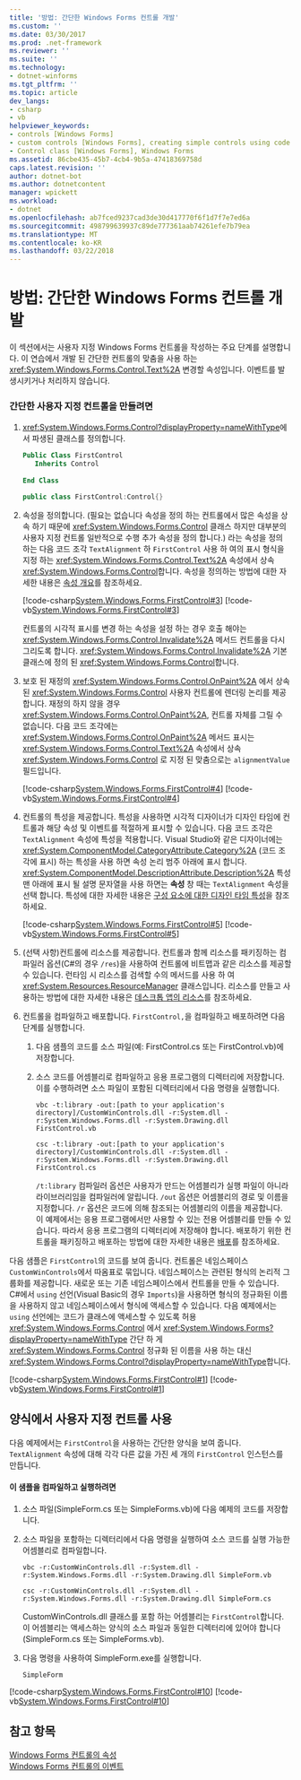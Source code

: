 ```yaml
---
title: '방법: 간단한 Windows Forms 컨트롤 개발'
ms.custom: ''
ms.date: 03/30/2017
ms.prod: .net-framework
ms.reviewer: ''
ms.suite: ''
ms.technology:
- dotnet-winforms
ms.tgt_pltfrm: ''
ms.topic: article
dev_langs:
- csharp
- vb
helpviewer_keywords:
- controls [Windows Forms]
- custom controls [Windows Forms], creating simple controls using code
- Control class [Windows Forms], Windows Forms
ms.assetid: 86cbe435-45b7-4cb4-9b5a-47418369758d
caps.latest.revision: ''
author: dotnet-bot
ms.author: dotnetcontent
manager: wpickett
ms.workload:
- dotnet
ms.openlocfilehash: ab7fced9237cad3de30d417770f6f1d7f7e7ed6a
ms.sourcegitcommit: 498799639937c89de777361aab74261efe7b79ea
ms.translationtype: MT
ms.contentlocale: ko-KR
ms.lasthandoff: 03/22/2018
---
```

# <a name="how-to-develop-a-simple-windows-forms-control"></a>방법: 간단한 Windows Forms 컨트롤 개발
이 섹션에서는 사용자 지정 Windows Forms 컨트롤을 작성하는 주요 단계를 설명합니다. 이 연습에서 개발 된 간단한 컨트롤의 맞춤을 사용 하는 <xref:System.Windows.Forms.Control.Text%2A> 변경할 속성입니다. 이벤트를 발생시키거나 처리하지 않습니다.  
  
### <a name="to-create-a-simple-custom-control"></a>간단한 사용자 지정 컨트롤을 만들려면  
  
1.  <xref:System.Windows.Forms.Control?displayProperty=nameWithType>에서 파생된 클래스를 정의합니다.  
  
    ```vb  
    Public Class FirstControl  
       Inherits Control  
  
    End Class  
    ```  
  
    ```csharp  
    public class FirstControl:Control{}  
    ```  
  
2.  속성을 정의합니다. (필요는 없습니다 속성을 정의 하는 컨트롤에서 많은 속성을 상속 하기 때문에 <xref:System.Windows.Forms.Control> 클래스 하지만 대부분의 사용자 지정 컨트롤 일반적으로 수행 추가 속성을 정의 합니다.) 라는 속성을 정의 하는 다음 코드 조각 `TextAlignment` 하 `FirstControl` 사용 하 여의 표시 형식을 지정 하는 <xref:System.Windows.Forms.Control.Text%2A> 속성에서 상속 <xref:System.Windows.Forms.Control>합니다. 속성을 정의하는 방법에 대한 자세한 내용은 [속성 개요](http://msdn.microsoft.com/library/8f1a1ff1-0f05-40e0-bfdf-80de8fff7d52)를 참조하세요.  
  
     [!code-csharp[System.Windows.Forms.FirstControl#3](../../../../samples/snippets/csharp/VS_Snippets_Winforms/System.Windows.Forms.FirstControl/CS/FirstControl.cs#3)]
     [!code-vb[System.Windows.Forms.FirstControl#3](../../../../samples/snippets/visualbasic/VS_Snippets_Winforms/System.Windows.Forms.FirstControl/VB/FirstControl.vb#3)]  
  
     컨트롤의 시각적 표시를 변경 하는 속성을 설정 하는 경우 호출 해야는 <xref:System.Windows.Forms.Control.Invalidate%2A> 메서드 컨트롤을 다시 그리도록 합니다. <xref:System.Windows.Forms.Control.Invalidate%2A> 기본 클래스에 정의 된 <xref:System.Windows.Forms.Control>합니다.  
  
3.  보호 된 재정의 <xref:System.Windows.Forms.Control.OnPaint%2A> 에서 상속 된 <xref:System.Windows.Forms.Control> 사용자 컨트롤에 렌더링 논리를 제공 합니다. 재정의 하지 않을 경우 <xref:System.Windows.Forms.Control.OnPaint%2A>, 컨트롤 자체를 그릴 수 없습니다. 다음 코드 조각에는 <xref:System.Windows.Forms.Control.OnPaint%2A> 메서드 표시는 <xref:System.Windows.Forms.Control.Text%2A> 속성에서 상속 <xref:System.Windows.Forms.Control> 로 지정 된 맞춤으로는 `alignmentValue` 필드입니다.  
  
     [!code-csharp[System.Windows.Forms.FirstControl#4](../../../../samples/snippets/csharp/VS_Snippets_Winforms/System.Windows.Forms.FirstControl/CS/FirstControl.cs#4)]
     [!code-vb[System.Windows.Forms.FirstControl#4](../../../../samples/snippets/visualbasic/VS_Snippets_Winforms/System.Windows.Forms.FirstControl/VB/FirstControl.vb#4)]  
  
4.  컨트롤의 특성을 제공합니다. 특성을 사용하면 시각적 디자이너가 디자인 타임에 컨트롤과 해당 속성 및 이벤트를 적절하게 표시할 수 있습니다. 다음 코드 조각은 `TextAlignment` 속성에 특성을 적용합니다. Visual Studio와 같은 디자이너에는 <xref:System.ComponentModel.CategoryAttribute.Category%2A> (코드 조각에 표시) 하는 특성을 사용 하면 속성 논리 범주 아래에 표시 합니다. <xref:System.ComponentModel.DescriptionAttribute.Description%2A> 특성 맨 아래에 표시 될 설명 문자열을 사용 하면는 **속성** 창 때는 `TextAlignment` 속성을 선택 합니다. 특성에 대한 자세한 내용은 [구성 요소에 대한 디자인 타임 특성](http://msdn.microsoft.com/library/12050fe3-9327-4509-9e21-4ee2494b95c3)을 참조하세요.  
  
     [!code-csharp[System.Windows.Forms.FirstControl#5](../../../../samples/snippets/csharp/VS_Snippets_Winforms/System.Windows.Forms.FirstControl/CS/FirstControl.cs#5)]
     [!code-vb[System.Windows.Forms.FirstControl#5](../../../../samples/snippets/visualbasic/VS_Snippets_Winforms/System.Windows.Forms.FirstControl/VB/FirstControl.vb#5)]  
  
5.  (선택 사항)컨트롤에 리소스를 제공합니다. 컨트롤과 함께 리소스를 패키징하는 컴파일러 옵션(C#의 경우 `/res`)을 사용하여 컨트롤에 비트맵과 같은 리소스를 제공할 수 있습니다. 런타임 시 리소스를 검색할 수의 메서드를 사용 하 여 <xref:System.Resources.ResourceManager> 클래스입니다. 리소스를 만들고 사용하는 방법에 대한 자세한 내용은 [데스크톱 앱의 리소스](../../../../docs/framework/resources/index.md)를 참조하세요.  
  
6.  컨트롤을 컴파일하고 배포합니다. `FirstControl,`을 컴파일하고 배포하려면 다음 단계를 실행합니다.  
  
    1.  다음 샘플의 코드를 소스 파일(예: FirstControl.cs 또는 FirstControl.vb)에 저장합니다.  
  
    2.  소스 코드를 어셈블리로 컴파일하고 응용 프로그램의 디렉터리에 저장합니다. 이를 수행하려면 소스 파일이 포함된 디렉터리에서 다음 명령을 실행합니다.  
  
        ```console  
        vbc -t:library -out:[path to your application's directory]/CustomWinControls.dll -r:System.dll -r:System.Windows.Forms.dll -r:System.Drawing.dll FirstControl.vb  
        ```  
  
        ```console 
        csc -t:library -out:[path to your application's directory]/CustomWinControls.dll -r:System.dll -r:System.Windows.Forms.dll -r:System.Drawing.dll FirstControl.cs  
        ```  
  
         `/t:library` 컴파일러 옵션은 사용자가 만드는 어셈블리가 실행 파일이 아니라 라이브러리임을 컴파일러에 알립니다. `/out` 옵션은 어셈블리의 경로 및 이름을 지정합니다. `/r` 옵션은 코드에 의해 참조되는 어셈블리의 이름을 제공합니다. 이 예제에서는 응용 프로그램에서만 사용할 수 있는 전용 어셈블리를 만들 수 있습니다. 따라서 응용 프로그램의 디렉터리에 저장해야 합니다. 배포하기 위한 컨트롤을 패키징하고 배포하는 방법에 대한 자세한 내용은 [배포](../../../../docs/framework/deployment/index.md)를 참조하세요.  
  
 다음 샘플은 `FirstControl`의 코드를 보여 줍니다. 컨트롤은 네임스페이스 `CustomWinControls`에서 따옴표로 묶입니다. 네임스페이스는 관련된 형식의 논리적 그룹화를 제공합니다. 새로운 또는 기존 네임스페이스에서 컨트롤을 만들 수 있습니다. C#에서 `using` 선언(Visual Basic의 경우 `Imports`)을 사용하면 형식의 정규화된 이름을 사용하지 않고 네임스페이스에서 형식에 액세스할 수 있습니다. 다음 예제에서는 `using` 선언에는 코드가 클래스에 액세스할 수 있도록 허용 <xref:System.Windows.Forms.Control> 에서 <xref:System.Windows.Forms?displayProperty=nameWithType> 간단 하 게 <xref:System.Windows.Forms.Control> 정규화 된 이름을 사용 하는 대신 <xref:System.Windows.Forms.Control?displayProperty=nameWithType>합니다.  
  
 [!code-csharp[System.Windows.Forms.FirstControl#1](../../../../samples/snippets/csharp/VS_Snippets_Winforms/System.Windows.Forms.FirstControl/CS/FirstControl.cs#1)]
 [!code-vb[System.Windows.Forms.FirstControl#1](../../../../samples/snippets/visualbasic/VS_Snippets_Winforms/System.Windows.Forms.FirstControl/VB/FirstControl.vb#1)]  
  
## <a name="using-the-custom-control-on-a-form"></a>양식에서 사용자 지정 컨트롤 사용  
 다음 예제에서는 `FirstControl`을 사용하는 간단한 양식을 보여 줍니다. `TextAlignment` 속성에 대해 각각 다른 값을 가진 세 개의 `FirstControl` 인스턴스를 만듭니다.  
  
#### <a name="to-compile-and-run-this-sample"></a>이 샘플을 컴파일하고 실행하려면  
  
1.  소스 파일(SimpleForm.cs 또는 SimpleForms.vb)에 다음 예제의 코드를 저장합니다.  
  
2.  소스 파일을 포함하는 디렉터리에서 다음 명령을 실행하여 소스 코드를 실행 가능한 어셈블리로 컴파일합니다.  
  
    ```console  
    vbc -r:CustomWinControls.dll -r:System.dll -r:System.Windows.Forms.dll -r:System.Drawing.dll SimpleForm.vb  
    ```  
  
    ```console 
    csc -r:CustomWinControls.dll -r:System.dll -r:System.Windows.Forms.dll -r:System.Drawing.dll SimpleForm.cs  
    ```  
  
     CustomWinControls.dll 클래스를 포함 하는 어셈블리는 `FirstControl`합니다. 이 어셈블리는 액세스하는 양식의 소스 파일과 동일한 디렉터리에 있어야 합니다(SimpleForm.cs 또는 SimpleForms.vb).  
  
3.  다음 명령을 사용하여 SimpleForm.exe를 실행합니다.  
  
    ```console
    SimpleForm  
    ```  
  
 [!code-csharp[System.Windows.Forms.FirstControl#10](../../../../samples/snippets/csharp/VS_Snippets_Winforms/System.Windows.Forms.FirstControl/CS/SimpleForm.cs#10)]
 [!code-vb[System.Windows.Forms.FirstControl#10](../../../../samples/snippets/visualbasic/VS_Snippets_Winforms/System.Windows.Forms.FirstControl/VB/SimpleForm.vb#10)]  
  
## <a name="see-also"></a>참고 항목  
 [Windows Forms 컨트롤의 속성](../../../../docs/framework/winforms/controls/properties-in-windows-forms-controls.md)  
 [Windows Forms 컨트롤의 이벤트](../../../../docs/framework/winforms/controls/events-in-windows-forms-controls.md)
